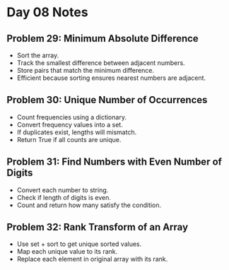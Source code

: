 # Day 08 Notes

## Problem 29: Minimum Absolute Difference
- Sort the array.
- Track the smallest difference between adjacent numbers.
- Store pairs that match the minimum difference.
- Efficient because sorting ensures nearest numbers are adjacent.

## Problem 30: Unique Number of Occurrences
- Count frequencies using a dictionary.
- Convert frequency values into a set.
- If duplicates exist, lengths will mismatch.
- Return True if all counts are unique.

## Problem 31: Find Numbers with Even Number of Digits
- Convert each number to string.
- Check if length of digits is even.
- Count and return how many satisfy the condition.

## Problem 32: Rank Transform of an Array
- Use set + sort to get unique sorted values.
- Map each unique value to its rank.
- Replace each element in original array with its rank.
